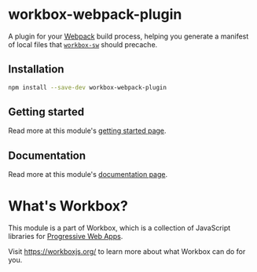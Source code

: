 # workbox-webpack-plugin

A plugin for your [Webpack](https://webpack.js.org/) build process, helping you
generate a manifest of local files that [`workbox-sw`](../workbox-sw) should
precache.

## Installation

```sh
npm install --save-dev workbox-webpack-plugin
```

## Getting started

Read more at this module's
[getting started page](https://workboxjs.org/get-started/webpack).

## Documentation

Read more at this module's [documentation page](https://workboxjs.org/reference-docs/latest/module-workbox-webpack-plugin.html).

# What's Workbox?

This module is a part of Workbox, which is a collection of JavaScript libraries
for [Progressive Web Apps](https://developers.google.com/web/progressive-web-apps/).

Visit https://workboxjs.org/ to learn more about what Workbox can do for you.
